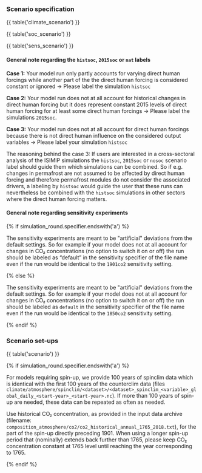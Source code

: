 ### Scenario specification

{{ table('climate_scenario') }}

{{ table('soc_scenario') }}

{{ table('sens_scenario') }}

#### General note regarding the `histsoc`, `2015soc` or `nat` labels

**Case 1:** Your model run only partly accounts for varying direct human forcings while another part of the the direct human forcing is considered constant or ignored -> Please label the simulation `histsoc`

**Case 2:** Your model run does not at all account for historical changes in direct human forcing but it does represent constant 2015 levels of direct human forcing for at least some direct human forcings -> Please label the simulations `2015soc`.

**Case 3:** Your model run does not at all account for direct human forcings because there is not direct human influence on the considered output variables -> Please label your simulation `histsoc`

The reasoning behind the case 3: If users are interested in a cross-sectoral analysis of the ISIMIP simulations the `histsoc`, `2015soc` or `nosoc` scenario label should guide them which simulations can be combined. So if e.g. changes in permafrost are not assumed to be affected by direct human forcing and therefore permafrost modules do not consider the associated drivers, a labeling by `histsoc` would guide the user that these runs can nevertheless be combined with the `histsoc` simulations in other sectors where the direct human forcing matters.

#### General note regarding sensitivity experiments

{% if simulation_round.specifier.endswith('a') %}

The sensitivity experiments are meant to be "artificial" deviations from the default settings. So for example if your model does not at all account for changes in CO₂ concentrations (no option to switch it on or off) the run should be labeled as “default” in the sensitivity specifier of the file name even if the run would be identical to the `1901co2` sensitivity setting.

{% else %}

The sensitivity experiments are meant to be "artificial" deviations from the default settings. So for example if your model does not at all account for changes in CO₂ concentrations (no option to switch it on or off) the run should be labeled as `default` in the sensitivity specifier of the file name even if the run would be identical to the `1850co2` sensitivity setting.

{% endif %}

### Scenario set-ups

{{ table('scenario') }}

{% if simulation_round.specifier.endswith('a') %}

For models requiring spin-up, we provide 100 years of spinclim data which is identical with the first 100 years of the counterclim data (files `climate/atmosphere/spinclim/<dataset>/<dataset>_spinclim_<variable>_global_daily_<start-year>_<start-year>.nc`). If more than 100 years of spin-up are needed, these data can be repeated as often as needed.

Use historical CO₂ concentration, as provided in the input data archive (filename: `composition_atmosphere/co2/co2_historical_annual_1765_2018.txt`), for the part of the spin-up directly preceding 1901. When using a longer spin-up period that (nominally) extends back further than 1765, please keep CO₂ concentration constant at 1765 level until reaching the year corresponding to 1765.

{% endif %}
